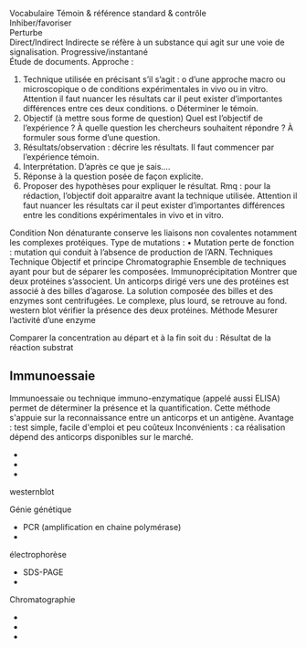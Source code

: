 
Vocabulaire
Témoin & référence standard & contrôle	
Inhiber/favoriser	
Perturbe	
Direct/Indirect	Indirecte se réfère à un substance qui agit sur une voie de signalisation.
Progressive/instantané	
Étude de documents.
Approche :
1.	Technique utilisée en précisant s’il s’agit :
o	d’une approche macro ou microscopique
o	de conditions expérimentales in vivo ou in vitro. Attention il faut nuancer les résultats car il peut exister d’importantes différences entre ces deux conditions.
o	Déterminer le témoin.
2.	Objectif (à mettre sous forme de question) Quel est l’objectif de l’expérience ? À quelle question les chercheurs souhaitent répondre ? À formuler sous forme d’une question.
3.	Résultats/observation : décrire les résultats. Il faut commencer par l’expérience témoin.
4.	Interprétation. D’après ce que je sais….
5.	Réponse à la question posée de façon explicite.
6.	Proposer des hypothèses pour expliquer le résultat.
Rmq : pour la rédaction, l’objectif doit apparaitre avant la technique utilisée.
Attention il faut nuancer les résultats car il peut exister d’importantes différences entre les conditions expérimentales in vivo et in vitro.

Condition
Non dénaturante conserve les liaisons non covalentes notamment les complexes protéiques.
Type de mutations :
•	Mutation perte de fonction : mutation qui conduit à l’absence de production de l’ARN.
Techniques
Technique	Objectif et principe
Chromatographie	Ensemble de techniques ayant pour but de séparer les composées.
Immunoprécipitation	Montrer que deux protéines s’associent.
Un anticorps dirigé vers une des protéines est associé à des billes d’agarose. La solution composée des billes et des enzymes sont centrifugées. Le complexe, plus lourd, se retrouve au fond.
western blot	vérifier la présence des deux protéines.
Méthode
Mesurer l’activité d’une enzyme
 
Comparer la concentration au départ et à la fin soit du :
Résultat de la réaction	substrat



## Immunoessaie

Immunoessaie ou technique immuno-enzymatique (appelé aussi ELISA) permet de déterminer la présence et la quantification. Cette méthode s'appuie sur la reconnaissance entre un anticorps et un antigène.
Avantage : test simple, facile d'emploi et peu coûteux
Inconvénients : ca réalisation dépend des anticorps disponibles sur le marché.

*
* 
* 

westernblot

Génie génétique

* PCR (amplification en chaine polymérase)
* 

électrophorèse

* SDS-PAGE
*

Chromatographie

*
*
*

